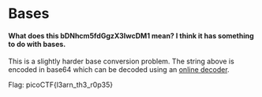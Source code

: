 # Bases
#### What does this bDNhcm5fdGgzX3IwcDM1 mean? I think it has something to do with bases.

This is a slightly harder base conversion problem. The string above is encoded in base64 which can be decoded using an [online decoder](https://www.base64decode.org/).

Flag: picoCTF{l3arn_th3_r0p35}
